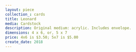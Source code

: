 ```yaml
---
layout: piece
collection_: cards
title: Leonard
media: Cardstock
description: Original medium: acrylic. Includes envelope.
dimensions: 4 x 6, or, 5 x 7
price: 4x6 is $3.50; 5x7 is $5.00
create_date: 2018
---
```

